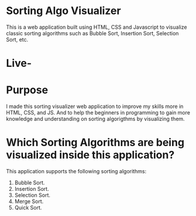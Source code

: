 # Sorting Algo Visualizer
This is a web application built using HTML, CSS and Javascript to visualize classic sorting algorithms such as Bubble Sort, Insertion Sort, Selection Sort, etc.
 # Live-
 
# Purpose
I made this sorting visualizer web application to improve my skills more in HTML, CSS, and JS. And to help the beginners in programming to gain more knowledge and understanding on sorting algorigthms by visualizing them.

# Which Sorting Algorithms are being visualized inside this application?
This application supports the following sorting algorithms:

1. Bubble Sort.
2. Insertion Sort.
3. Selection Sort.
4. Merge Sort.
5. Quick Sort.
